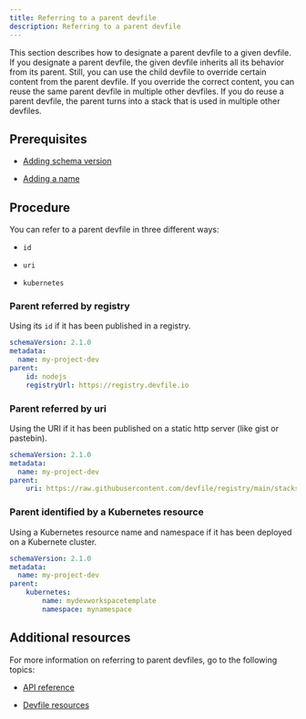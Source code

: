 ```yaml
---
title: Referring to a parent devfile
description: Referring to a parent devfile
---
```


This section describes how to designate a parent devfile to a given
devfile. If you designate a parent devfile, the given devfile inherits
all its behavior from its parent. Still, you can use the child devfile
to override certain content from the parent devfile. If you override the
correct content, you can reuse the same parent devfile in multiple other
devfiles. If you do reuse a parent devfile, the parent turns into a
stack that is used in multiple other devfiles.

## Prerequisites

- [Adding schema version](./versions)

- [Adding a name](./metadata)

## Procedure

You can refer to a parent devfile in three different ways:

- `id`

- `uri`

- `kubernetes`

### Parent referred by registry

Using its `id` if it has been published in a registry.

```yaml {% filename="devfile.yaml" %}
schemaVersion: 2.1.0
metadata:
  name: my-project-dev
parent:
    id: nodejs
    registryUrl: https://registry.devfile.io
```

### Parent referred by uri

Using the URI if it has been published on a static http server (like
gist or pastebin).

```yaml {% filename="devfile.yaml" %}
schemaVersion: 2.1.0
metadata:
  name: my-project-dev
parent:
    uri: https://raw.githubusercontent.com/devfile/registry/main/stacks/nodejs/devfile.yaml
```

### Parent identified by a Kubernetes resource

Using a Kubernetes resource name and namespace if it has been deployed
on a Kubernete cluster.

```yaml {% filename="devfile.yaml" %}
schemaVersion: 2.1.0
metadata:
  name: my-project-dev
parent:
    kubernetes:
        name: mydevworkspacetemplate
        namespace: mynamespace
```

## Additional resources

For more information on referring to parent devfiles, go to the
following topics:

- [API reference](./devfile-schema)

- [Devfile resources](./resources)

